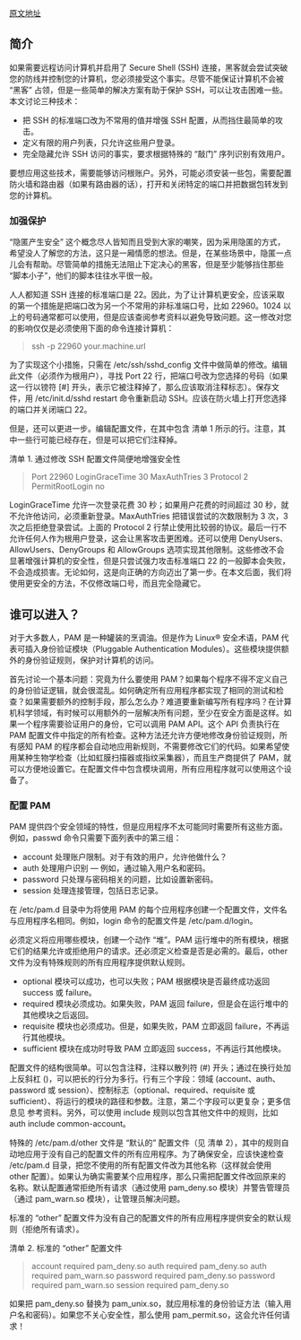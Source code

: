 [原文地址](https://www.ibm.com/developerworks/cn/aix/library/au-sshlocks/)
## 简介
如果需要远程访问计算机并启用了 Secure Shell (SSH) 连接，黑客就会尝试突破您的防线并控制您的计算机，您必须接受这个事实。尽管不能保证计算机不会被 “黑客” 占领，但是一些简单的解决方案有助于保护 SSH，可以让攻击困难一些。本文讨论三种技术：  
+  把 SSH 的标准端口改为不常用的值并增强 SSH 配置，从而挡住最简单的攻击。 
+  定义有限的用户列表，只允许这些用户登录。  
+  完全隐藏允许 SSH 访问的事实，要求根据特殊的 “敲门” 序列识别有效用户。  

要想应用这些技术，需要能够访问根账户。另外，可能必须安装一些包，需要配置防火墙和路由器（如果有路由器的话），打开和关闭特定的端口并把数据包转发到您的计算机。

### 加强保护
“隐匿产生安全” 这个概念尽人皆知而且受到大家的嘲笑，因为采用隐匿的方式，希望没人了解您的方法，这只是一厢情愿的想法。但是，在某些场景中，隐匿一点儿会有帮助。尽管简单的措施无法阻止下定决心的黑客，但是至少能够挡住那些 “脚本小子”，他们的脚本往往水平很一般。

人人都知道 SSH 连接的标准端口是 22。因此，为了让计算机更安全，应该采取的第一个措施是把端口改为另一个不常用的非标准端口号，比如 22960。1024 以上的号码通常都可以使用，但是应该查阅参考资料以避免导致问题。这一修改对您的影响仅仅是必须使用下面的命令连接计算机： 

>  ssh -p 22960 your.machine.url
 
为了实现这个小措施，只需在 /etc/ssh/sshd_config 文件中做简单的修改。编辑此文件（必须作为根用户），寻找 Port 22 行，把端口号改为您选择的号码（如果这一行以镑符 [#] 开头，表示它被注释掉了，那么应该取消注释标志）。保存文件，用 /etc/init.d/sshd restart 命令重新启动 SSH。应该在防火墙上打开您选择的端口并关闭端口 22。

但是，还可以更进一步。编辑配置文件，在其中包含 清单 1 所示的行。注意，其中一些行可能已经存在，但是可以把它们注释掉。

清单 1. 通过修改 SSH 配置文件简便地增强安全性
>Port 22960 
LoginGraceTime 30 
MaxAuthTries 3 
Protocol 2 
PermitRootLogin no

LoginGraceTime 允许一次登录花费 30 秒；如果用户花费的时间超过 30 秒，就不允许他访问，必须重新登录。MaxAuthTries 把错误尝试的次数限制为 3 次，3 次之后拒绝登录尝试。上面的 Protocol 2 行禁止使用比较弱的协议。最后一行不允许任何人作为根用户登录，这会让黑客攻击更困难。还可以使用 DenyUsers、AllowUsers、DenyGroups 和 AllowGroups 选项实现其他限制。这些修改不会显著增强计算机的安全性，但是只尝试强力攻击标准端口 22 的一般脚本会失败，不会造成损害。无论如何，这是向正确的方向迈出了第一步。在本文后面，我们将使用更安全的方法，不仅修改端口号，而且完全隐藏它。

## 谁可以进入？
对于大多数人，PAM 是一种罐装的烹调油。但是作为 Linux® 安全术语，PAM 代表可插入身份验证模块（Pluggable Authentication Modules）。这些模块提供额外的身份验证规则，保护对计算机的访问。

首先讨论一个基本问题：究竟为什么要使用 PAM？如果每个程序不得不定义自己的身份验证逻辑，就会很混乱。如何确定所有应用程序都实现了相同的测试和检查？如果需要额外的控制手段，那么怎么办？难道要重新编写所有程序吗？在计算机科学领域，有时候可以用额外的一层解决所有问题，至少在安全方面是这样。如果一个程序需要验证用户的身份，它可以调用 PAM API。这个 API 负责执行在 PAM 配置文件中指定的所有检查。这种方法还允许方便地修改身份验证规则，所有感知 PAM 的程序都会自动地应用新规则，不需要修改它们的代码。如果希望使用某种生物学检查（比如虹膜扫描器或指纹采集器），而且生产商提供了 PAM，就可以方便地设置它。在配置文件中包含模块调用，所有应用程序就可以使用这个设备了。

### 配置 PAM
PAM 提供四个安全领域的特性，但是应用程序不太可能同时需要所有这些方面。例如，passwd 命令只需要下面列表中的第三组：
+ account 处理账户限制。对于有效的用户，允许他做什么？
+ auth 处理用户识别 — 例如，通过输入用户名和密码。
+ password 只处理与密码相关的问题，比如设置新密码。
+ session 处理连接管理，包括日志记录。

在 /etc/pam.d 目录中为将使用 PAM 的每个应用程序创建一个配置文件，文件名与应用程序名相同。例如，login 命令的配置文件是 /etc/pam.d/login。

必须定义将应用哪些模块，创建一个动作 “堆”。PAM 运行堆中的所有模块，根据它们的结果允许或拒绝用户的请求。还必须定义检查是否是必需的。最后，other 文件为没有特殊规则的所有应用程序提供默认规则。
- optional 模块可以成功，也可以失败；PAM 根据模块是否最终成功返回 success 或 failure。
- required 模块必须成功。如果失败，PAM 返回 failure，但是会在运行堆中的其他模块之后返回。
- requisite 模块也必须成功。但是，如果失败，PAM 立即返回 failure，不再运行其他模块。
- sufficient 模块在成功时导致 PAM 立即返回 success，不再运行其他模块。

配置文件的结构很简单。可以包含注释，注释以散列符 (#) 开头；通过在换行处加上反斜杠 (\)，可以把长的行分为多行。行有三个字段：领域 (account、auth、password 或 session）、控制标志（optional、required、requisite 或 sufficient）、将运行的模块的路径和参数。注意，第二个字段可以更复杂；更多信息见 参考资料。另外，可以使用 include 规则以包含其他文件中的规则，比如 auth include common-account。

特殊的 /etc/pam.d/other 文件是 “默认的” 配置文件（见 清单 2），其中的规则自动地应用于没有自己的配置文件的所有应用程序。为了确保安全，应该快速检查 /etc/pam.d 目录，把您不使用的所有配置文件改为其他名称（这样就会使用 other 配置）。如果认为确实需要某个应用程序，那么只需把配置文件改回原来的名称。默认配置通常拒绝所有请求（通过使用 pam_deny.so 模块）并警告管理员（通过 pam_warn.so 模块），让管理员解决问题。

标准的 “other” 配置文件为没有自己的配置文件的所有应用程序提供安全的默认规则（拒绝所有请求）。

清单 2. 标准的 “other” 配置文件
>account required pam_deny.so 
auth required pam_deny.so 
auth required pam_warn.so 
password required pam_deny.so 
password required pam_warn.so 
session required pam_deny.so

如果把 pam_deny.so 替换为 pam_unix.so，就应用标准的身份验证方法（输入用户名和密码）。如果您不关心安全性，那么使用 pam_permit.so，这会允许任何请求！